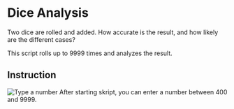 # Dice Analysis
Two dice are rolled and added. How accurate is the result, and how likely are the different cases?

This script rolls up to 9999 times and analyzes the result.


## Instruction
![Type a number]()
After starting skript, you can enter a number between 400 and 9999.
